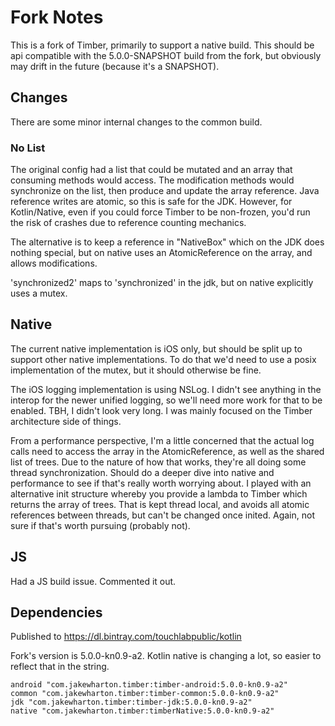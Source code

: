 # Fork Notes

This is a fork of Timber, primarily to support a native build. This should be api compatible with the 5.0.0-SNAPSHOT build
from the fork, but obviously may drift in the future (because it's a SNAPSHOT).

## Changes

There are some minor internal changes to the common build.

### No List

The original config had a list that could be mutated and an array that consuming methods would access. The modification 
methods would synchronize on the list, then produce and update the array reference. Java reference writes are atomic, so
this is safe for the JDK. However, for Kotlin/Native, even if you could force Timber to be non-frozen, you'd run the 
risk of crashes due to reference counting mechanics.

The alternative is to keep a reference in "NativeBox" which on the JDK does nothing special, but on native uses an 
AtomicReference on the array, and allows modifications.

'synchronized2' maps to 'synchronized' in the jdk, but on native explicitly uses a mutex.

## Native

The current native implementation is iOS only, but should be split up to support other native implementations. To do that
we'd need to use a posix implementation of the mutex, but it should otherwise be fine.

The iOS logging implementation is using NSLog. I didn't see anything in the interop for the newer unified logging, so 
we'll need more work for that to be enabled. TBH, I didn't look very long. I was mainly focused on the Timber architecture 
side of things.

From a performance perspective, I'm a little concerned that the actual log calls need to access the array in the AtomicReference,
as well as the shared list of trees. Due to the nature of how that works, they're all doing some thread synchronization. Should do a
deeper dive into native and performance to see if that's really worth worrying about. I played with an alternative init structure
whereby you provide a lambda to Timber which returns the array of trees. That is kept thread local, and avoids all atomic references 
between threads, but can't be changed once inited. Again, not sure if that's worth pursuing (probably not).

## JS

Had a JS build issue. Commented it out.

## Dependencies

Published to https://dl.bintray.com/touchlabpublic/kotlin

Fork's version is 5.0.0-kn0.9-a2. Kotlin native is changing a lot, so easier to reflect that in the string.

```
android "com.jakewharton.timber:timber-android:5.0.0-kn0.9-a2"
common "com.jakewharton.timber:timber-common:5.0.0-kn0.9-a2"
jdk "com.jakewharton.timber:timber-jdk:5.0.0-kn0.9-a2"
native "com.jakewharton.timber:timberNative:5.0.0-kn0.9-a2"
```
